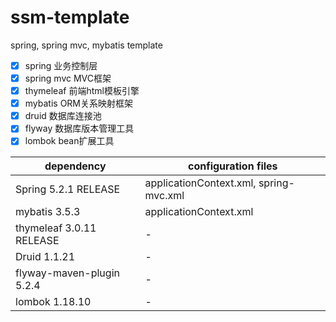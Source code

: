 # ssm-template
spring, spring mvc, mybatis template

- [x] spring 业务控制层
- [x] spring mvc  MVC框架
- [x] thymeleaf 前端html模板引擎
- [x] mybatis ORM关系映射框架
- [x] druid 数据库连接池
- [x] flyway 数据库版本管理工具
- [x] lombok bean扩展工具

|dependency|configuration files|
|---|---|
|Spring 5.2.1 RELEASE|applicationContext.xml, spring-mvc.xml|
|mybatis 3.5.3|applicationContext.xml|
|thymeleaf 3.0.11 RELEASE|-|
|Druid 1.1.21|-|
|flyway-maven-plugin 5.2.4|-|
|lombok 1.18.10|-|
